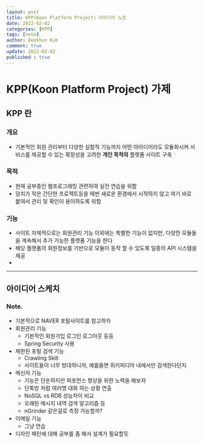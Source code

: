 ```yaml
---
layout: post
title: KPP(Koon Platform Project) 아이디어 노트
date: 2022-02-02
categories: [KPP]
tags: [note]
author: Deokhun Kim
comment: true
update: 2022-02-02
published : true
---
```


# KPP(Koon Platform Project) 가제
## KPP 란
### 개요
* 기본적인 회원 관리부터 다양한 실험적 기능까지 어떤 아이디어라도 모듈화시켜 서비스를 제공할 수 있는 확장성을 고려한 **개인 목적의** 플랫폼 사이트 구축

### 목적
* 현재 공부중인 웹프로그래밍 관련하여 실전 연습을 위함
* 덩치가 작은 간단한 프로젝트등을 매번 새로운 환경에서 시작하지 않고 여기 바로 붙여서 관리 및 확인이 용이하도록 위함

### 기능
* 사이트 자체적으로는 회원관리 기능 이외에는 특별한 기능이 없지만, 다양한 모듈들을 계속해서 추가 가능한 플랫폼 기능을 한다
* 해당 플랫폼의 회원정보를 기반으로 모듈이 동작 할 수 있도록 일종의 API 시스템을 제공
* 

----

## 아이디어 스케치
### Note.
* 기본적으로 NAVER 포털사이트를 참고하자
* 회원관리 기능
  * 기본적인 회원가입 로그인 로그아웃 등등
  * Spring Security 사용
* 제한된 포털 검색 기능
  * Crawling Skill 
  * 사이트들이 너무 방대하니까, 예를들면 위키피디아 내에서만 검색한다던지
* 메신저 기능
  * 기능은 단순하지만 퍼포먼스 향상을 위한 노력을 해보자
  * 단톡방 처럼 여러명 대화 하는 상황 연출
  * NoSQL vs RDB 성능차이 비교
  * 오래된 메시지 내역 검색 알고리즘 등
  * nGrinder 같은걸로 측정 가능할까?
* 이메일 기능
  * 그냥 연습
* 디자인 패턴에 대해 공부를 좀 해서 설계가 필요할듯